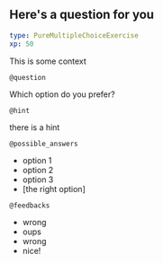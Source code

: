 ## Here's a question for you

```yaml
type: PureMultipleChoiceExercise
xp: 50
```

This is some context

`@question`

Which option do you prefer?

`@hint`

there is a hint

`@possible_answers`

- option 1
- option 2
- option 3
- [the right option]

`@feedbacks`

- wrong
- oups
- wrong
- nice!
